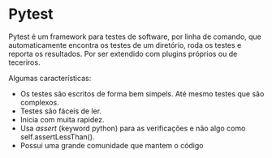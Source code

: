 # Pytest
Pytest é um framework para testes de software, por linha de comando, que automaticamente encontra os testes de um diretório, roda os testes e reporta os resultados. Por ser extendido com plugins próprios ou de teceriros.

Algumas características:
- Os testes são escritos de forma bem simpels. Até mesmo testes que são complexos.
- Testes são fáceis de ler.
- Inicia com muita rapidez.
- Usa *assert* (keyword python) para as verificações e não algo como self.assertLessThan().
- Possui uma grande comunidade que mantem o código

